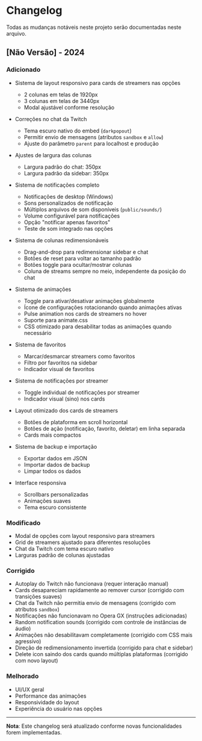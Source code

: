 # Changelog

Todas as mudanças notáveis neste projeto serão documentadas neste arquivo.

## [Não Versão] - 2024

### Adicionado
- Sistema de layout responsivo para cards de streamers nas opções
  - 2 colunas em telas de 1920px
  - 3 colunas em telas de 3440px
  - Modal ajustável conforme resolução

- Correções no chat da Twitch
  - Tema escuro nativo do embed (`darkpopout`)
  - Permitir envio de mensagens (atributos `sandbox` e `allow`)
  - Ajuste do parâmetro `parent` para localhost e produção

- Ajustes de largura das colunas
  - Largura padrão do chat: 350px
  - Largura padrão da sidebar: 350px

- Sistema de notificações completo
  - Notificações de desktop (Windows)
  - Sons personalizados de notificação
  - Múltiplos arquivos de som disponíveis (`public/sounds/`)
  - Volume configurável para notificações
  - Opção "notificar apenas favoritos"
  - Teste de som integrado nas opções

- Sistema de colunas redimensionáveis
  - Drag-and-drop para redimensionar sidebar e chat
  - Botões de reset para voltar ao tamanho padrão
  - Botões toggle para ocultar/mostrar colunas
  - Coluna de streams sempre no meio, independente da posição do chat

- Sistema de animações
  - Toggle para ativar/desativar animações globalmente
  - Ícone de configurações rotacionando quando animações ativas
  - Pulse animation nos cards de streamers no hover
  - Suporte para animate.css
  - CSS otimizado para desabilitar todas as animações quando necessário

- Sistema de favoritos
  - Marcar/desmarcar streamers como favoritos
  - Filtro por favoritos na sidebar
  - Indicador visual de favoritos

- Sistema de notificações por streamer
  - Toggle individual de notificações por streamer
  - Indicador visual (sino) nos cards

- Layout otimizado dos cards de streamers
  - Botões de plataforma em scroll horizontal
  - Botões de ação (notificação, favorito, deletar) em linha separada
  - Cards mais compactos

- Sistema de backup e importação
  - Exportar dados em JSON
  - Importar dados de backup
  - Limpar todos os dados

- Interface responsiva
  - Scrollbars personalizadas
  - Animações suaves
  - Tema escuro consistente

### Modificado
- Modal de opções com layout responsivo para streamers
- Grid de streamers ajustado para diferentes resoluções
- Chat da Twitch com tema escuro nativo
- Larguras padrão de colunas ajustadas

### Corrigido
- Autoplay do Twitch não funcionava (requer interação manual)
- Cards desapareciam rapidamente ao remover cursor (corrigido com transições suaves)
- Chat da Twitch não permitia envio de mensagens (corrigido com atributos `sandbox`)
- Notificações não funcionavam no Opera GX (instruções adicionadas)
- Random notification sounds (corrigido com controle de instâncias de áudio)
- Animações não desabilitavam completamente (corrigido com CSS mais agressivo)
- Direção de redimensionamento invertida (corrigido para chat e sidebar)
- Delete icon saindo dos cards quando múltiplas plataformas (corrigido com novo layout)

### Melhorado
- UI/UX geral
- Performance das animações
- Responsividade do layout
- Experiência do usuário nas opções

---

**Nota**: Este changelog será atualizado conforme novas funcionalidades forem implementadas.

